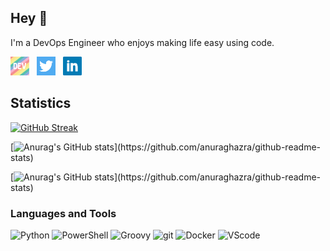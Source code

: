 ## Hey 👋

I'm a DevOps Engineer who enjoys making life easy using code.

<p align='left'>
  <a href="https://dev.to/ezrahill"><img height="30" src="https://raw.githubusercontent.com/gmelodie/gmelodie/master/icons/dev.png"></a>&nbsp;&nbsp;
  <a href="https://twitter.com/ezrahill"><img height="30" src="https://raw.githubusercontent.com/gmelodie/gmelodie/master/icons/twitter.png"></a>&nbsp;&nbsp;
  <a href="https://www.linkedin.com/in/ezrahill/"><img height="30" src="https://raw.githubusercontent.com/gmelodie/gmelodie/master/icons/linkedin.png"></a>
</p>

## Statistics
<!-- Streak Dashboard -->
[![GitHub Streak](https://streak-stats.demolab.com?user=ezrahill&theme=dark)](https://git.io/streak-stats)

<!-- Top Language Dashboard -->
[![Anurag's GitHub stats]("https://github-readme-stats.vercel.app/api/top-langs/?username=ezrahill&theme=dark&line_height=27")](https://github.com/anuraghazra/github-readme-stats)

<!-- Stats Dashboard -->
[![Anurag's GitHub stats]("https://github-readme-stats.vercel.app/api?username=ezrahill&show_icons=true&theme=dark&line_height=27")](https://github.com/anuraghazra/github-readme-stats)

<h3>Languages and Tools</h3>
<p>
  <img alt="Python" src="https://img.shields.io/badge/-Python-blue?style=flat-square&logo=python&logoColor=white" />
  <img alt="PowerShell" src="https://img.shields.io/badge/-Powershell-blue?style=flat-square&logo=powershell&logoColor=white" />
  <img alt="Groovy" src="https://img.shields.io/badge/-Groovy-4298B8?style=flat-square&logo=Apache Groovy&logoColor=white" />
  <img alt="git" src="https://img.shields.io/badge/-Git-F05032?style=flat-square&logo=git&logoColor=white" />
  <img alt="Docker" src="https://img.shields.io/badge/-Docker-46a2f1?style=flat-square&logo=docker&logoColor=white" />
  <img alt="VScode" src="https://img.shields.io/badge/-Vscode-007ACC?style=flat-square&logo=Visual Studio Code&logoColor=white" />
</p>

<!--
**ezrahill/ezrahill** is a ✨ _special_ ✨ repository because its `README.md` (this file) appears on your GitHub profile.

Here are some ideas to get you started:

- 🔭 I’m currently working on ...
- 🌱 I’m currently learning ...
- 👯 I’m looking to collaborate on ...
- 🤔 I’m looking for help with ...
- 💬 Ask me about ...
- 📫 How to reach me: ...
- 😄 Pronouns: ...
- ⚡ Fun fact: ...





-->

